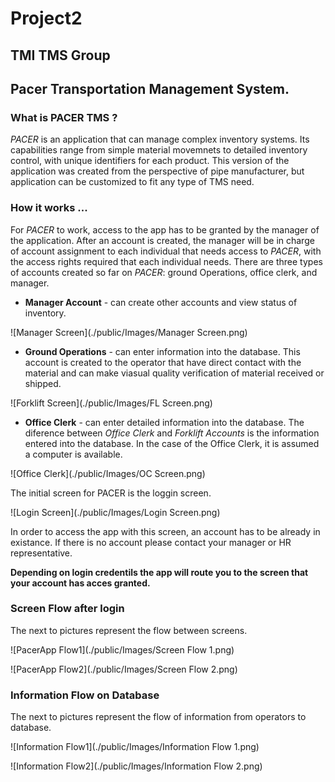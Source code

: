 # Project2
## TMI TMS Group

## Pacer Transportation Management System.

### What is PACER TMS ?
*PACER* is an application that can manage complex inventory systems. Its capabilities range from simple material movemnets to detailed inventory control, with unique identifiers for each product. This version of the application was created from the perspective of pipe manufacturer, but application can be customized to fit any type of TMS need. 

### How it works ...
For *PACER* to work, access to the app has to be granted by the manager of the application. After an account is created,  the manager will be in charge of account assignment to each individual that needs access to *PACER*, with the access rights required that each individual needs. There are three types of accounts created so far on *PACER*: ground Operations, office clerk, and manager. 

* **Manager Account** - can create other accounts and view status of inventory.

![Manager Screen](./public/Images/Manager Screen.png)

* **Ground Operations** - can enter information into the database. This account is created to the operator that have direct contact with the material and can make viasual quality verification of material received or shipped.

![Forklift Screen](./public/Images/FL Screen.png)

* **Office Clerk** - can enter detailed information into the database. The diference between *Office Clerk* and *Forklift Accounts* is the information entered into the database. In the case of the Office Clerk, it is assumed a computer is available.

![Office Clerk](./public/Images/OC Screen.png)

The initial screen for PACER is the loggin screen.

![Login Screen](./public/Images/Login Screen.png)

In order to access the app with this screen, an account has to be already in existance. If there is no account please contact your manager or HR representative.

**Depending on login credentils the app will route you to the screen that your account has acces granted.**

### Screen Flow after login
The next to pictures represent the flow between screens.

![PacerApp Flow1](./public/Images/Screen Flow 1.png)

![PacerApp Flow2](./public/Images/Screen Flow 2.png)

### Information Flow on Database
The next to pictures represent the flow of information from operators to database.

![Information Flow1](./public/Images/Information Flow 1.png)

![Information Flow2](./public/Images/Information Flow 2.png)


